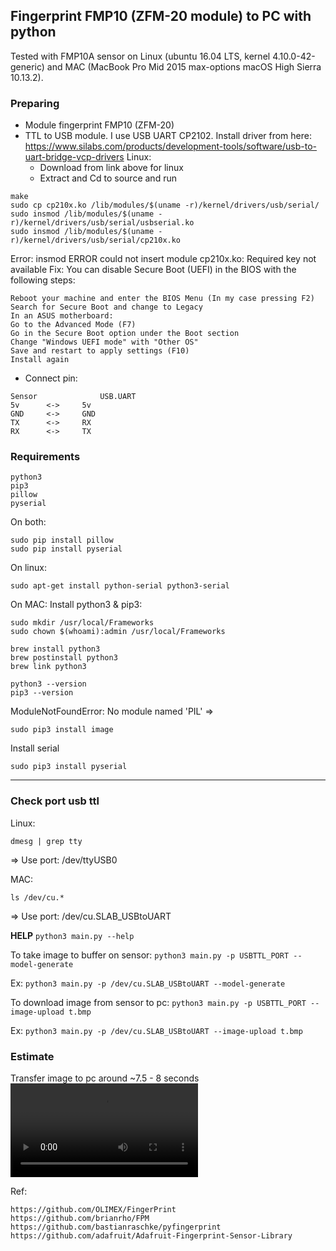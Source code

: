 ## Fingerprint FMP10 (ZFM-20 module) to PC with python

Tested with FMP10A sensor on Linux (ubuntu 16.04 LTS, kernel 4.10.0-42-generic) and MAC (MacBook Pro Mid 2015 max-options macOS High Sierra 10.13.2).

### Preparing
- Module fingerprint FMP10 (ZFM-20)
- TTL to USB module. I use USB UART CP2102. Install driver from here: https://www.silabs.com/products/development-tools/software/usb-to-uart-bridge-vcp-drivers
Linux:
	+ Download from link above for linux
	+ Extract and Cd to source and run
```
make
sudo cp cp210x.ko /lib/modules/$(uname -r)/kernel/drivers/usb/serial/
sudo insmod /lib/modules/$(uname -r)/kernel/drivers/usb/serial/usbserial.ko
sudo insmod /lib/modules/$(uname -r)/kernel/drivers/usb/serial/cp210x.ko
```
Error: insmod ERROR could not insert module cp210x.ko: Required key not available
Fix: You can disable Secure Boot (UEFI) in the BIOS with the following steps:

	Reboot your machine and enter the BIOS Menu (In my case pressing F2)
	Search for Secure Boot and change to Legacy
	In an ASUS motherboard:
	Go to the Advanced Mode (F7)
	Go in the Secure Boot option under the Boot section
	Change "Windows UEFI mode" with "Other OS"
	Save and restart to apply settings (F10)
	Install again

- Connect pin:
```
Sensor				USB.UART
5v		<->		5v
GND		<->		GND
TX		<->		RX
RX		<->		TX
```

### Requirements
```
python3
pip3
pillow
pyserial
```

On both:
```
sudo pip install pillow
sudo pip install pyserial
```

On linux:
```
sudo apt-get install python-serial python3-serial
```

On MAC:
Install python3 & pip3:
```
sudo mkdir /usr/local/Frameworks
sudo chown $(whoami):admin /usr/local/Frameworks

brew install python3
brew postinstall python3
brew link python3

python3 --version
pip3 --version
```
ModuleNotFoundError: No module named 'PIL'
=> 
```
sudo pip3 install image
```
Install serial
```
sudo pip3 install pyserial
```

----------------------
### Check port usb ttl
Linux:
```
dmesg | grep tty
```
=> Use port:  /dev/ttyUSB0

MAC:
```
ls /dev/cu.*
```
=> Use port: /dev/cu.SLAB_USBtoUART

**HELP**
`python3 main.py --help`

To take image to buffer on sensor:
`python3 main.py -p USBTTL_PORT --model-generate`

Ex:
`python3 main.py -p /dev/cu.SLAB_USBtoUART --model-generate`

To download image from sensor to pc:
`python3 main.py -p USBTTL_PORT --image-upload t.bmp`

Ex:
`python3 main.py -p /dev/cu.SLAB_USBtoUART --image-upload t.bmp`

### Estimate
Transfer image to pc around ~7.5 - 8 seconds
![Demo video](./assets/demo.mp4)


Ref: 
```
https://github.com/OLIMEX/FingerPrint
https://github.com/brianrho/FPM
https://github.com/bastianraschke/pyfingerprint
https://github.com/adafruit/Adafruit-Fingerprint-Sensor-Library
```
